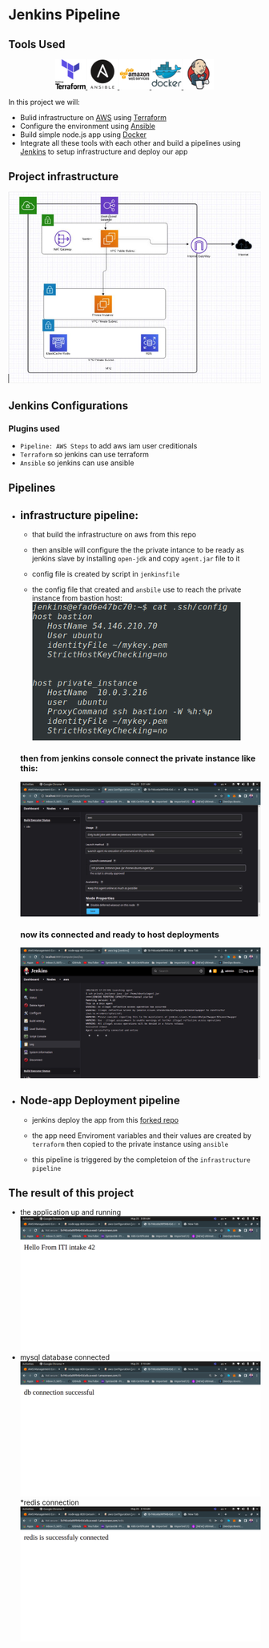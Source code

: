 # Jenkins Pipeline

## Tools Used

<p align="center">
<a href="https://www.terraform.io/" target="_blank" rel="noreferrer"> <img src="Images/terraform-original-wordmark.svg" alt="terraform" width="60" height="60"/> </a> <a href="https://www.ansible.com/" target="_blank" rel="noreferrer"> <img src="Images/ansible-original-wordmark.svg" alt="ansible" width="60" height="60"/> </a>  <a href="https://aws.amazon.com" target="_blank" rel="noreferrer"> <img src="Images/amazonwebservices-original-wordmark.svg" alt="aws" width="60" height="60"/> </a> <a width="60" height="60"/> </a> <a href="https://www.docker.com/" target="_blank" rel="noreferrer"> <img src="Images/docker-original-wordmark.svg" alt="docker" width="60" height="60"/> </a> <a href="https://www.jenkins.io" target="_blank" rel="noreferrer"> <img src="Images/jenkins-original.svg" alt="jenkins" width="60" height="60"/> </a> 
</p>
In this project we will:

* Bulid infrastructure on [AWS](https://aws.amazon.com/) using [Terraform](https://www.terraform.io/)
* Configure the environment using [Ansible](https://www.ansible.com/)
* Build simple node.js app using [Docker](https://www.docker.com/)
* Integrate all these tools with each other and build a pipelines using [Jenkins](https://www.jenkins.io/) to setup infrastructure and deploy our app
## Project infrastructure
![Build Status](Images/ter.jpg)

## Jenkins Configurations

### Plugins used 
* `Pipeline: AWS Steps` to add aws iam user creditionals 
* `Terraform` so jenkins can use terraform 
* `Ansible` so jenkins can use ansible 
## Pipelines 
* ## infrastructure pipeline:
     * that build the infrastructure on aws from this repo 
     
     * then ansible will configure the the private intance to  be ready as jenkins slave 
     by installing `open-jdk` and copy `agent.jar` file to it

     * config file is created by script in `jenkinsfile` 

     * the config file that created and `ansbile` use to reach the 
     private instance from bastion host: 
     ![Build Status](Images/Screenshot%20from%202022-05-25%2002-46-22.png)
    
    ### then from jenkins console connect the private instance like this:
    ![agent](Images/Screenshot%20from%202022-05-25%2003-01-47.png)
    ### now its connected and ready to host deployments
    ![agent](Images/Screenshot%20from%202022-05-25%2003-01-07.png)
* ## Node-app Deployment pipeline


    * jenkins deploy the app from this [forked repo](git@github.com:4mohamedalaa/jenkins_nodejs_example.git) 

    * the app need Enviroment variables and their values are created by `terraform` then copied to the private instance using `ansible`

    * this pipeline is triggered by the completeion of the `infrastructure pipeline`
## The result of this project 
* the application up and running 
![Build Status](Images/app.png)
* mysql database connected
![Build Status](Images/db.png)
*redis connection
![Build Status](Images/redis.png)

